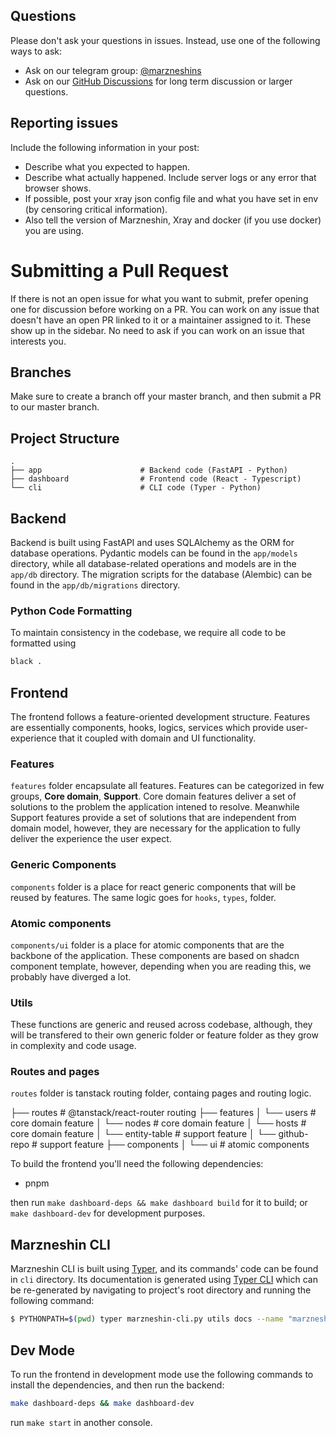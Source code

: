## Questions

Please don't ask your questions in issues. Instead, use one of the following ways to ask:

- Ask on our telegram group: [@marzneshins](https://t.me/marzneshins)
- Ask on our [GitHub Discussions](https://github.com/khodedawsh/marzneshin/discussions) for long term discussion or
  larger questions.

## Reporting issues

Include the following information in your post:

- Describe what you expected to happen.
- Describe what actually happened. Include server logs or any error that browser shows.
- If possible, post your xray json config file and what you have set in env (by censoring critical information).
- Also tell the version of Marzneshin, Xray and docker (if you use docker) you are using.

# Submitting a Pull Request

If there is not an open issue for what you want to submit, prefer opening one for discussion before working on a PR. You
can work on any issue that doesn't have an open PR linked to it or a maintainer assigned to it. These show up in the
sidebar. No need to ask if you can work on an issue that interests you.

## Branches

Make sure to create a branch off your master branch, and then submit a PR to our master branch.

## Project Structure

```
.
├── app                      # Backend code (FastAPI - Python)
├── dashboard                # Frontend code (React - Typescript)
└── cli                      # CLI code (Typer - Python)
```

## Backend

Backend is built using FastAPI and uses SQLAlchemy as the ORM for database operations. Pydantic models can be found
in the `app/models` directory, while all database-related operations and models are in the `app/db` directory. The
migration scripts for the database (Alembic) can be found in the `app/db/migrations` directory.

### Python Code Formatting

To maintain consistency in the codebase, we require all code to be formatted using

```bash
black .
```

## Frontend

The frontend follows a feature-oriented development structure. Features are essentially
components, hooks, logics, services which provide user-experience that it coupled with domain
and UI functionality. 

### Features
`features` folder encapsulate all features. Features can be categorized in few groups, **Core domain**, **Support**. 
Core domain features deliver a set of solutions to the problem the application intened to resolve. Meanwhile 
Support features provide a set of solutions that are independent from domain model, however, they are necessary 
for the application to fully deliver the experience the user expect.

### Generic Components

`components` folder is a place for react generic components that will be reused by features.
The same logic goes for `hooks`, `types`, folder.

### Atomic components 

`components/ui` folder is a place for atomic components that are the backbone of the application.
These components are based on  shadcn component template, however, depending when you are reading this,
we probably have diverged a lot.

### Utils

These functions are generic and reused across codebase, although, they will be transfered to their 
own generic folder or feature folder as they grow in complexity and code usage.

### Routes and pages

`routes` folder is tanstack routing folder, containg pages and routing logic.

├── routes               # @tanstack/react-router routing 
├── features
│   └── users            # core domain feature
│   └── nodes            # core domain feature
│   └── hosts            # core domain feature
│   └── entity-table     # support feature
│   └── github-repo      # support feature
├── components
│   └── ui               # atomic components

To build the frontend you'll need the following dependencies:

- pnpm

then run `make dashboard-deps && make dashboard build` for it to build; or `make dashboard-dev` for development
purposes.

## Marzneshin CLI

Marzneshin CLI is built using [Typer](https://typer.tiangolo.com/), and its commands' code can be found in `cli`
directory. Its documentation is generated using [Typer CLI](https://typer.tiangolo.com/typer-cli/) which can be
re-generated by navigating to project's root directory and running the following command:

```bash
$ PYTHONPATH=$(pwd) typer marzneshin-cli.py utils docs --name "marzneshin-cli" --output ./cli/README.md
```

## Dev Mode

To run the frontend in development mode use the following commands to install the dependencies, and then run the
backend:

```bash
make dashboard-deps && make dashboard-dev
```

run `make start` in another console.
